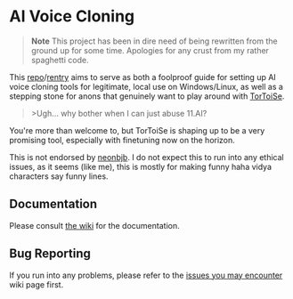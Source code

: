 # AI Voice Cloning

> **Note** This project has been in dire need of being rewritten from the ground up for some time. Apologies for any crust from my rather spaghetti code.

This [repo](https://git.ecker.tech/mrq/ai-voice-cloning)/[rentry](https://rentry.org/AI-Voice-Cloning/) aims to serve as both a foolproof guide for setting up AI voice cloning tools for legitimate, local use on Windows/Linux, as well as a stepping stone for anons that genuinely want to play around with [TorToiSe](https://github.com/neonbjb/tortoise-tts).

>\>Ugh... why bother when I can just abuse 11.AI?

You're more than welcome to, but TorToiSe is shaping up to be a very promising tool, especially with finetuning now on the horizon.

This is not endorsed by [neonbjb](https://github.com/neonbjb/). I do not expect this to run into any ethical issues, as it seems (like me), this is mostly for making funny haha vidya characters say funny lines.

## Documentation

Please consult [the wiki](https://git.ecker.tech/mrq/ai-voice-cloning/wiki) for the documentation.

## Bug Reporting

If you run into any problems, please refer to the [issues you may encounter](https://git.ecker.tech/mrq/ai-voice-cloning/wiki/Issues) wiki page first.